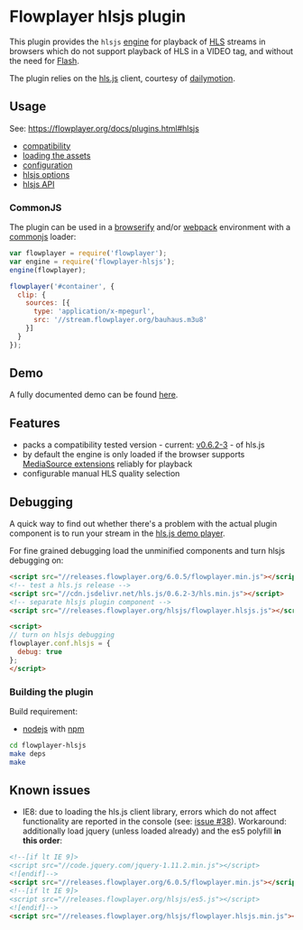 Flowplayer hlsjs plugin
===========================

This plugin provides the `hlsjs` [engine](https://flowplayer.org/docs/api.html#engines) for
playback of [HLS](https://flowplayer.org/docs/setup.html#hls) streams in browsers which do not
support playback of HLS in a VIDEO tag, and without the need for
[Flash](https://flowplayer.org/docs/setup.html#flash-hls).

The plugin relies on the [hls.js](https://github.com/dailymotion/hls.js) client, courtesy of
[dailymotion](http://www.dailymotion.com).

Usage
-----

See: https://flowplayer.org/docs/plugins.html#hlsjs

- [compatibility](https://flowplayer.org/docs/plugins.html#hlsjs-compatibility)
- [loading the assets](https://flowplayer.org/docs/plugins.html#hlsjs-assets)
- [configuration](https://flowplayer.org/docs/plugins.html#hlsjs-configuration)
- [hlsjs options](https://flowplayer.org/docs/plugins.html#hlsjs-options)
- [hlsjs API](https://flowplayer.org/docs/plugins.html#hlsjs-api)

### CommonJS

The plugin can be used in a [browserify](http://browserify.org) and/or
[webpack](https://webpack.github.io/) environment with a
[commonjs](http://requirejs.org/docs/commonjs.html) loader:

```js
var flowplayer = require('flowplayer');
var engine = require('flowplayer-hlsjs');
engine(flowplayer);

flowplayer('#container', {
  clip: {
    sources: [{
      type: 'application/x-mpegurl',
      src: '//stream.flowplayer.org/bauhaus.m3u8'
    }]
  }
});
```

Demo
----

A fully documented demo can be found [here](http://demos.flowplayer.org/api/hlsjs.html).

Features
--------

- packs a compatibility tested version - current:
  [v0.6.2-3](https://github.com/dailymotion/hls.js/releases/tag/v0.6.2-3) - of hls.js
- by default the engine is only loaded if the browser supports
  [MediaSource extensions](http://w3c.github.io/media-source/) reliably for playback
- configurable manual HLS quality selection

Debugging
---------

A quick way to find out whether there's a problem with the actual plugin component is to
run your stream in the [hls.js demo player](http://dailymotion.github.io/hls.js/demo/).

For fine grained debugging load the unminified components and turn hlsjs debugging on:

```html
<script src="//releases.flowplayer.org/6.0.5/flowplayer.min.js"></script>
<!-- test a hls.js release -->
<script src="//cdn.jsdelivr.net/hls.js/0.6.2-3/hls.min.js"></script>
<!-- separate hlsjs plugin component -->
<script src="//releases.flowplayer.org/hlsjs/flowplayer.hlsjs.js"></script>

<script>
// turn on hlsjs debugging
flowplayer.conf.hlsjs = {
  debug: true
};
</script>
```

### Building the plugin

Build requirement:

- [nodejs](https://nodejs.org) with [npm](https://www.npmjs.com)

```sh
cd flowplayer-hlsjs
make deps
make
```

Known issues
------------

- IE8: due to loading the hls.js client library, errors which do not affect functionality are
  reported in the console (see:
  [issue #38](https://github.com/flowplayer/flowplayer-hlsjs/issues/38)). Workaround:
  additionally load jquery (unless loaded already) and the es5 polyfill **in this order**:
```html
<!--[if lt IE 9]>
<script src="//code.jquery.com/jquery-1.11.2.min.js"></script>
<![endif]-->
<script src="//releases.flowplayer.org/6.0.5/flowplayer.min.js"></script>
<!--[if lt IE 9]>
<script src="//releases.flowplayer.org/hlsjs/es5.js"></script>
<![endif]-->
<script src="//releases.flowplayer.org/hlsjs/flowplayer.hlsjs.min.js"></script>
```
